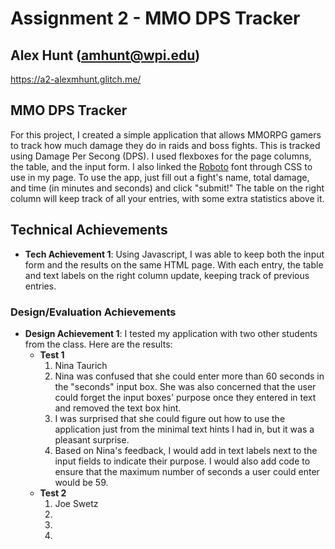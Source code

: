 Assignment 2 - MMO DPS Tracker
===
Alex Hunt (amhunt@wpi.edu)
---
https://a2-alexmhunt.glitch.me/
## MMO DPS Tracker
For this project, I created a simple application that allows MMORPG gamers to track how much damage they do in raids and boss fights. This is tracked using Damage Per Secong (DPS).
I used flexboxes for the page columns, the table, and the input form. I also linked the [Roboto](https://fonts.google.com/specimen/Roboto) font through CSS to use in my page.
To use the app, just fill out a fight's name, total damage, and time (in minutes and seconds) and click "submit!" The table on the right column will keep track of all your entries, with some extra statistics above it.

## Technical Achievements
- **Tech Achievement 1**: Using Javascript, I was able to keep both the input form and the results on the same HTML page. With each entry, the table and text labels on the right column update, keeping track of previous entries.
### Design/Evaluation Achievements
- **Design Achievement 1**: I tested my application with two other students from the class. Here are the results:
  - **Test 1**
    1. Nina Taurich
    2. Nina was confused that she could enter more than 60 seconds in the "seconds" input box. She was also concerned that the user could forget the input boxes' purpose once they entered in text and removed the text box hint.
    3. I was surprised that she could figure out how to use the application just from the minimal text hints I had in, but it was a pleasant surprise.
    4. Based on Nina's feedback, I would add in text labels next to the input fields to indicate their purpose. I would also add code to ensure that the maximum number of seconds a user could enter would be 59.
  - **Test 2**
    1. Joe Swetz
    2. 
    3. 
    4. 
